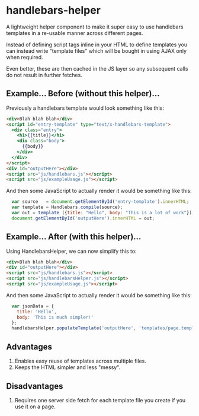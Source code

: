# handlebars-helper
A lightweight helper component to make it super easy to use handlebars templates in a re-usable manner across different pages.

Instead of defining script tags inline in your HTML to define templates you can instead write "template files" which will be bought in using AJAX only when required.

Even better, these are then cached in the JS layer so any subsequent calls do not result in further fetches.

## Example... Before (without this helper)...

Previously a handlebars template would look something like this:

```html
<div>Blah blah blah</div>
<script id="entry-template" type="text/x-handlebars-template">
  <div class="entry">
    <h1>{{title}}</h1>
    <div class="body">
      {{body}}
    </div>
  </div>
</script>
<div id="outputHere"></div>
<script src="js/handlebars.js"></script>
<script src="js/exampleUsage.js"></script>
```

And then some JavaScript to actually render it would be something like this:
```javascript
  var source   = document.getElementById('entry-template').innerHTML;
  var template = Handlebars.compile(source);
  var out = template ({title: "Hello", body: "This is a lot of work"});
  document.getElementById('outputHere').innerHTML = out;
```

## Example... After (with this helper)...

Using HandlebarsHelper, we can now simplify this to:

```html
<div>Blah blah blah</div>
<div id="outputHere"></div>
<script src="js/handlebars.js"></script>
<script src="js/handlebarsHelper.js"></script>
<script src="js/exampleUsage.js"></script>
```

And then some JavaScript to actually render it would be something like this:
```javascript
  var jsonData = {
    title: 'Hello',
    body: 'This is much simpler!'
  };
  handlebarsHelper.populateTemplate('outputHere', 'templates/page.template', jsonData);
```

## Advantages

1. Enables easy reuse of templates across multiple files.
2. Keeps the HTML simpler and less "messy".

## Disadvantages

1. Requires one server side fetch for each template file you create if you use it on a page.


